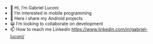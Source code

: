 - 👋 Hi, I’m Gabriel Luconi
- 👀 I’m interested in mobile programming
- 🌱 Here i share my Android projects
- 😀 I’m looking to collaborate on development
- 📫 How to reach me Linkedin https://www.linkedin.com/in/gabriel-luconi/

<!---
Donluconi/Donluconi is a ✨ special ✨ repository because its `README.md` (this file) appears on your GitHub profile.
You can click the Preview link to take a look at your changes.
--->
